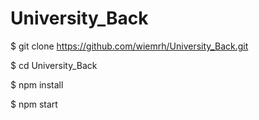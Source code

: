 # University_Back

$ git clone https://github.com/wiemrh/University_Back.git

$ cd University_Back

$ npm install

$ npm start
